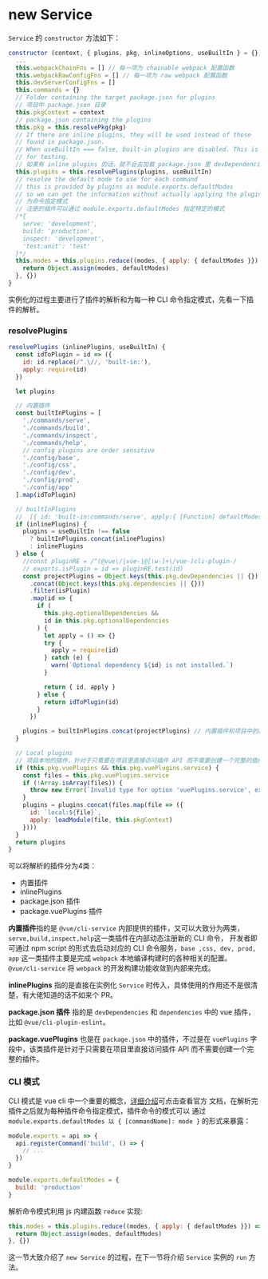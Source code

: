 # new Service

`Service` 的 `constructor` 方法如下：

```js
constructor (context, { plugins, pkg, inlineOptions, useBuiltIn } = {}) {
  ...
  this.webpackChainFns = [] // 每一项为 chainable webpack 配置函数
  this.webpackRawConfigFns = [] // 每一项为 raw webpack 配置函数
  this.devServerConfigFns = []
  this.commands = {}
  // Folder containing the target package.json for plugins
  // 项目中 package.json 目录
  this.pkgContext = context
  // package.json containing the plugins
  this.pkg = this.resolvePkg(pkg)
  // If there are inline plugins, they will be used instead of those
  // found in package.json.
  // When useBuiltIn === false, built-in plugins are disabled. This is mostly
  // for testing.
  // 如果有 inline plugins 的话，就不会去加载 package.json 里 devDependencies 和 dependencies 的插件
  this.plugins = this.resolvePlugins(plugins, useBuiltIn)
  // resolve the default mode to use for each command
  // this is provided by plugins as module.exports.defaultModes
  // so we can get the information without actually applying the plugin.
  // 为命令指定模式
  // 注册的插件可以通过 module.exports.defaultModes 指定特定的模式
  /*{
    serve: 'development',
    build: 'production',
    inspect: 'development',
    'test:unit': 'test'
  }*/
  this.modes = this.plugins.reduce((modes, { apply: { defaultModes }}) => {
    return Object.assign(modes, defaultModes)
  }, {})
}
```
实例化的过程主要进行了插件的解析和为每一种 CLI 命令指定模式，先看一下插件的解析。

### resolvePlugins
```js
resolvePlugins (inlinePlugins, useBuiltIn) {
  const idToPlugin = id => ({
    id: id.replace(/^.\//, 'built-in:'),
    apply: require(id)
  })

  let plugins

  // 内置插件
  const builtInPlugins = [
    './commands/serve',
    './commands/build',
    './commands/inspect',
    './commands/help',
    // config plugins are order sensitive
    './config/base',
    './config/css',
    './config/dev',
    './config/prod',
    './config/app'
  ].map(idToPlugin)

  // builtInPlugins
  //  [{ id: 'built-in:commands/serve', apply:{ [Function] defaultModes: [Object] } },...]
  if (inlinePlugins) {
    plugins = useBuiltIn !== false
      ? builtInPlugins.concat(inlinePlugins)
      : inlinePlugins
  } else {
    //const pluginRE = /^(@vue\/|vue-|@[\w-]+\/vue-)cli-plugin-/
    // exports.isPlugin = id => pluginRE.test(id)
    const projectPlugins = Object.keys(this.pkg.devDependencies || {})
      .concat(Object.keys(this.pkg.dependencies || {}))
      .filter(isPlugin)
      .map(id => {
        if (
          this.pkg.optionalDependencies &&
          id in this.pkg.optionalDependencies
        ) {
          let apply = () => {}
          try {
            apply = require(id)
          } catch (e) {
            warn(`Optional dependency ${id} is not installed.`)
          }

          return { id, apply }
        } else {
          return idToPlugin(id)
        }
      })

    plugins = builtInPlugins.concat(projectPlugins) // 内置插件和项目中的插件
  }

  // Local plugins
  // 项目本地的插件，针对于只需要在项目里直接访问插件 API 而不需要创建一个完整的插件
  if (this.pkg.vuePlugins && this.pkg.vuePlugins.service) {
    const files = this.pkg.vuePlugins.service
    if (!Array.isArray(files)) {
      throw new Error(`Invalid type for option 'vuePlugins.service', expected 'array' but got ${typeof files}.`)
    }
    plugins = plugins.concat(files.map(file => ({
      id: `local:${file}`,
      apply: loadModule(file, this.pkgContext)
    })))
  }
  return plugins
}
```
可以将解析的插件分为4类：
* 内置插件
* inlinePlugins
* package.json 插件
* package.vuePlugins 插件

**内置插件**指的是 `@vue/cli-service` 内部提供的插件，又可以大致分为两类，`serve,build,inspect,help`这一类插件在内部动态注册新的 CLI 命令，
开发者即可通过 npm script 的形式去启动对应的 CLI 命令服务，`base ,css, dev, prod, app` 这一类插件主要是完成 `webpack` 本地编译构建时的各种相关的配置。
`@vue/cli-service` 将 `webpack` 的开发构建功能收敛到内部来完成。

**inlinePlugins** 指的是直接在实例化 `Service` 时传入，具体使用的作用还不是很清楚，有大佬知道的话不如来个 PR。

**package.json 插件** 指的是 `devDependencies` 和 `dependencies` 中的 vue 插件，比如 `@vue/cli-plugin-eslint`。

**package.vuePlugins** 也是在 `package.json` 中的插件，不过是在 `vuePlugins` 字段中，该类插件是针对于只需要在项目里直接访问插件 API 而不需要创建一个完整的插件。


### CLI 模式

CLI 模式是 vue cli 中一个重要的概念，[详细介绍](https://cli.vuejs.org/zh/guide/mode-and-env.html#%E6%A8%A1%E5%BC%8F)可点击查看官方
文档，在解析完插件之后就为每种插件命令指定模式，插件命令的模式可以 通过 `module.exports.defaultModes 以 { [commandName]: mode }` 的形式来暴露：

```js
module.exports = api => {
  api.registerCommand('build', () => {
    // ...
  })
}

module.exports.defaultModes = {
  build: 'production'
}
```

解析命令模式利用 js 内建函数 `reduce` 实现:

```js
this.modes = this.plugins.reduce((modes, { apply: { defaultModes }}) => {
  return Object.assign(modes, defaultModes)
}, {})
```

这一节大致介绍了 `new Service` 的过程，在下一节将介绍 `Service` 实例的 `run` 方法。
